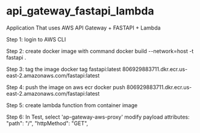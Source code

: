 # api_gateway_fastapi_lambda
Application That uses AWS API Gateway + FASTAPI + Lambda 

Step 1:
login to AWS CLI

Step 2:
create docker image with command
docker build --network=host -t fastapi . 

Step 3:
tag the image
docker tag fastapi:latest 806929883711.dkr.ecr.us-east-2.amazonaws.com/fastapi:latest

Step 4:
push the image on aws ecr 
docker push 806929883711.dkr.ecr.us-east-2.amazonaws.com/fastapi:latest

Step 5: 
create lambda function from container image

Step 6:
In Test, select 'ap-gateway-aws-proxy'
modify payload attributes:
  "path": "/",
  "httpMethod": "GET",

